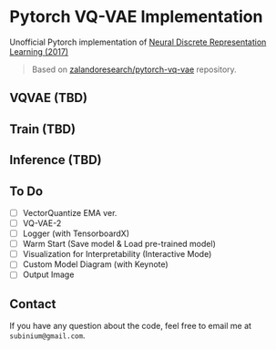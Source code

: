 # Pytorch VQ-VAE Implementation

Unofficial Pytorch implementation of [Neural Discrete Representation Learning (2017)](https://arxiv.org/abs/1711.00937)

> Based on [zalandoresearch/pytorch-vq-vae](https://github.com/zalandoresearch/pytorch-vq-vae) repository.

## VQVAE (TBD)

## Train (TBD)

## Inference (TBD)

## To Do

- [ ] VectorQuantize EMA ver.
- [ ] VQ-VAE-2
- [ ] Logger (with TensorboardX)
- [ ] Warm Start (Save model & Load pre-trained model)
- [ ] Visualization for Interpretability (Interactive Mode)
- [ ] Custom Model Diagram (with Keynote)
- [ ] Output Image

## Contact

If you have any question about the code, feel free to email me at `subinium@gmail.com`.